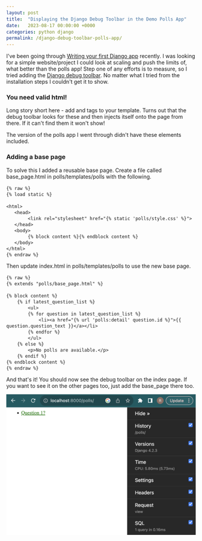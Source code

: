 ```yaml
---
layout: post
title:  "Displaying the Django Debug Toolbar in the Demo Polls App"
date:   2023-08-17 00:00:00 +0000
categories: python django
permalink: /django-debug-toolbar-polls-app/
---
```


I've been going through [Writing your first Django app](https://docs.djangoproject.com/en/4.2/intro/tutorial01/) recently. I was looking for a simple website/project I could look at scaling and push the limits of, what better than the polls app! Step one of any efforts is to measure, so I tried adding the [Django debug toolbar](https://django-debug-toolbar.readthedocs.io/en/latest/). No matter what I tried from the installation steps I couldn't get it to show.

### You need valid html!

Long story short here - add <html> and <body> tags to your template. Turns out that the debug toolbar looks for these and then injects itself onto the page from there. If it can't find them it won't show!

The version of the polls app I went through didn't have these elements included.

### Adding a base page

To solve this I added a reusable base page. Create a file called base_page.html in polls/templates/polls with the following.

```
{% raw %}
{% load static %}

<html>
   <head>
        <link rel="stylesheet" href="{% static 'polls/style.css' %}">
   </head>
   <body>
        {% block content %}{% endblock content %}
   </body>
</html>
{% endraw %}
```

Then update index.html in polls/templates/polls to use the new base page.

```
{% raw %}
{% extends "polls/base_page.html" %}

{% block content %}
    {% if latest_question_list %}
        <ul>
        {% for question in latest_question_list %}
            <li><a href="{% url 'polls:detail' question.id %}">{{ question.question_text }}</a></li>
        {% endfor %}
        </ul>
    {% else %}
        <p>No polls are available.</p>
    {% endif %}
{% endblock content %}
{% endraw %}
```

And that's it! You should now see the debug toolbar on the index page. If you want to see it on the other pages too, just add the base_page there too.

![Page with toolbar](/assets/images/debug_toolbar.png)
